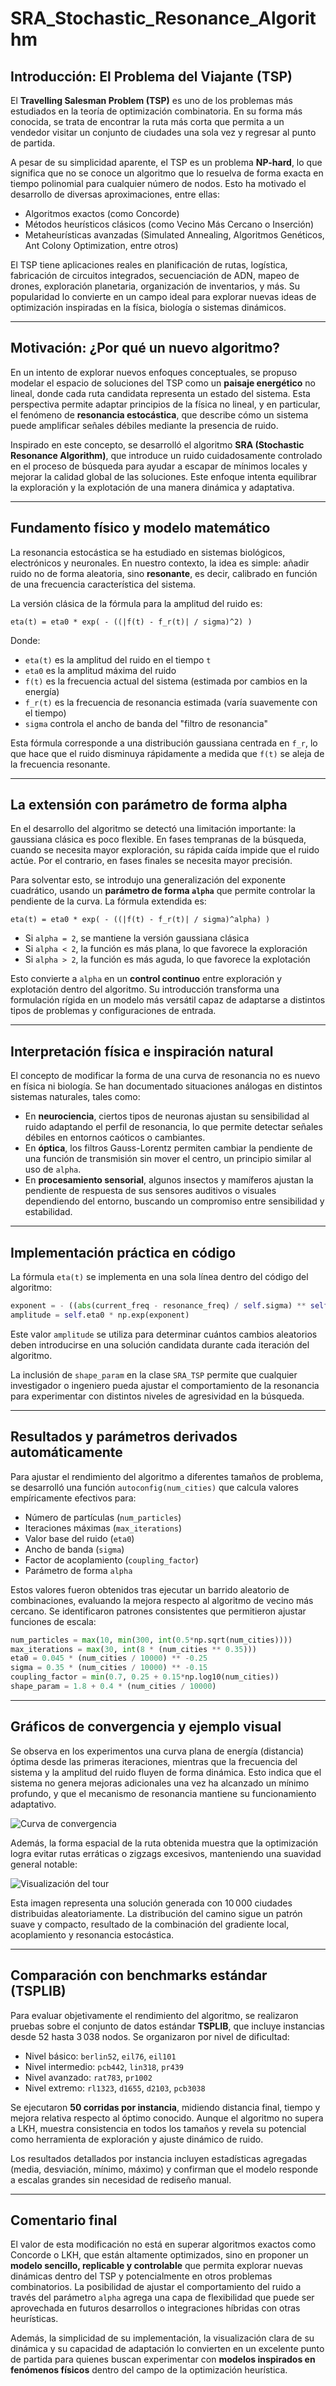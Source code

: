 # SRA_Stochastic_Resonance_Algorithm

## Introducción: El Problema del Viajante (TSP)

El **Travelling Salesman Problem (TSP)** es uno de los problemas más estudiados en la teoría de optimización combinatoria. En su forma más conocida, se trata de encontrar la ruta más corta que permita a un vendedor visitar un conjunto de ciudades una sola vez y regresar al punto de partida.

A pesar de su simplicidad aparente, el TSP es un problema **NP-hard**, lo que significa que no se conoce un algoritmo que lo resuelva de forma exacta en tiempo polinomial para cualquier número de nodos. Esto ha motivado el desarrollo de diversas aproximaciones, entre ellas:

- Algoritmos exactos (como Concorde)
- Métodos heurísticos clásicos (como Vecino Más Cercano o Inserción)
- Metaheurísticas avanzadas (Simulated Annealing, Algoritmos Genéticos, Ant Colony Optimization, entre otros)

El TSP tiene aplicaciones reales en planificación de rutas, logística, fabricación de circuitos integrados, secuenciación de ADN, mapeo de drones, exploración planetaria, organización de inventarios, y más. Su popularidad lo convierte en un campo ideal para explorar nuevas ideas de optimización inspiradas en la física, biología o sistemas dinámicos.

---

## Motivación: ¿Por qué un nuevo algoritmo?

En un intento de explorar nuevos enfoques conceptuales, se propuso modelar el espacio de soluciones del TSP como un **paisaje energético** no lineal, donde cada ruta candidata representa un estado del sistema. Esta perspectiva permite adaptar principios de la física no lineal, y en particular, el fenómeno de **resonancia estocástica**, que describe cómo un sistema puede amplificar señales débiles mediante la presencia de ruido.

Inspirado en este concepto, se desarrolló el algoritmo **SRA (Stochastic Resonance Algorithm)**, que introduce un ruido cuidadosamente controlado en el proceso de búsqueda para ayudar a escapar de mínimos locales y mejorar la calidad global de las soluciones. Este enfoque intenta equilibrar la exploración y la explotación de una manera dinámica y adaptativa.

---

## Fundamento físico y modelo matemático

La resonancia estocástica se ha estudiado en sistemas biológicos, electrónicos y neuronales. En nuestro contexto, la idea es simple: añadir ruido no de forma aleatoria, sino **resonante**, es decir, calibrado en función de una frecuencia característica del sistema.

La versión clásica de la fórmula para la amplitud del ruido es:

```
eta(t) = eta0 * exp( - ((|f(t) - f_r(t)| / sigma)^2) )
```

Donde:
- `eta(t)` es la amplitud del ruido en el tiempo `t`
- `eta0` es la amplitud máxima del ruido
- `f(t)` es la frecuencia actual del sistema (estimada por cambios en la energía)
- `f_r(t)` es la frecuencia de resonancia estimada (varía suavemente con el tiempo)
- `sigma` controla el ancho de banda del "filtro de resonancia"

Esta fórmula corresponde a una distribución gaussiana centrada en `f_r`, lo que hace que el ruido disminuya rápidamente a medida que `f(t)` se aleja de la frecuencia resonante.

---

## La extensión con parámetro de forma alpha

En el desarrollo del algoritmo se detectó una limitación importante: la gaussiana clásica es poco flexible. En fases tempranas de la búsqueda, cuando se necesita mayor exploración, su rápida caída impide que el ruido actúe. Por el contrario, en fases finales se necesita mayor precisión.

Para solventar esto, se introdujo una generalización del exponente cuadrático, usando un **parámetro de forma `alpha`** que permite controlar la pendiente de la curva. La fórmula extendida es:

```
eta(t) = eta0 * exp( - ((|f(t) - f_r(t)| / sigma)^alpha) )
```

- Si `alpha = 2`, se mantiene la versión gaussiana clásica
- Si `alpha < 2`, la función es más plana, lo que favorece la exploración
- Si `alpha > 2`, la función es más aguda, lo que favorece la explotación

Esto convierte a `alpha` en un **control continuo** entre exploración y explotación dentro del algoritmo. Su introducción transforma una formulación rígida en un modelo más versátil capaz de adaptarse a distintos tipos de problemas y configuraciones de entrada.

---

## Interpretación física e inspiración natural

El concepto de modificar la forma de una curva de resonancia no es nuevo en física ni biología. Se han documentado situaciones análogas en distintos sistemas naturales, tales como:

- En **neurociencia**, ciertos tipos de neuronas ajustan su sensibilidad al ruido adaptando el perfil de resonancia, lo que permite detectar señales débiles en entornos caóticos o cambiantes.
- En **óptica**, los filtros Gauss-Lorentz permiten cambiar la pendiente de una función de transmisión sin mover el centro, un principio similar al uso de `alpha`.
- En **procesamiento sensorial**, algunos insectos y mamíferos ajustan la pendiente de respuesta de sus sensores auditivos o visuales dependiendo del entorno, buscando un compromiso entre sensibilidad y estabilidad.

---

## Implementación práctica en código

La fórmula `eta(t)` se implementa en una sola línea dentro del código del algoritmo:

```python
exponent = - ((abs(current_freq - resonance_freq) / self.sigma) ** self.shape_param)
amplitude = self.eta0 * np.exp(exponent)
```

Este valor `amplitude` se utiliza para determinar cuántos cambios aleatorios deben introducirse en una solución candidata durante cada iteración del algoritmo.

La inclusión de `shape_param` en la clase `SRA_TSP` permite que cualquier investigador o ingeniero pueda ajustar el comportamiento de la resonancia para experimentar con distintos niveles de agresividad en la búsqueda.

---

## Resultados y parámetros derivados automáticamente

Para ajustar el rendimiento del algoritmo a diferentes tamaños de problema, se desarrolló una función `autoconfig(num_cities)` que calcula valores empíricamente efectivos para:

- Número de partículas (`num_particles`)
- Iteraciones máximas (`max_iterations`)
- Valor base del ruido (`eta0`)
- Ancho de banda (`sigma`)
- Factor de acoplamiento (`coupling_factor`)
- Parámetro de forma `alpha`

Estos valores fueron obtenidos tras ejecutar un barrido aleatorio de combinaciones, evaluando la mejora respecto al algoritmo de vecino más cercano. Se identificaron patrones consistentes que permitieron ajustar funciones de escala:

```python
num_particles = max(10, min(300, int(0.5*np.sqrt(num_cities))))
max_iterations = max(30, int(8 * (num_cities ** 0.35)))
eta0 = 0.045 * (num_cities / 10000) ** -0.25
sigma = 0.35 * (num_cities / 10000) ** -0.15
coupling_factor = min(0.7, 0.25 + 0.15*np.log10(num_cities))
shape_param = 1.8 + 0.4 * (num_cities / 10000)
```

---

## Gráficos de convergencia y ejemplo visual

Se observa en los experimentos una curva plana de energía (distancia) óptima desde las primeras iteraciones, mientras que la frecuencia del sistema y la amplitud del ruido fluyen de forma dinámica. Esto indica que el sistema no genera mejoras adicionales una vez ha alcanzado un mínimo profundo, y que el mecanismo de resonancia mantiene su funcionamiento adaptativo.

![Curva de convergencia](c05c5250-e9e0-4054-a1a6-5f4f47a40f4d.png)

Además, la forma espacial de la ruta obtenida muestra que la optimización logra evitar rutas erráticas o zigzags excesivos, manteniendo una suavidad general notable:

![Visualización del tour](8a20819f-9a88-4472-8413-3e5f9ff490f6.png)

Esta imagen representa una solución generada con 10 000 ciudades distribuidas aleatoriamente. La distribución del camino sigue un patrón suave y compacto, resultado de la combinación del gradiente local, acoplamiento y resonancia estocástica.

---

## Comparación con benchmarks estándar (TSPLIB)

Para evaluar objetivamente el rendimiento del algoritmo, se realizaron pruebas sobre el conjunto de datos estándar **TSPLIB**, que incluye instancias desde 52 hasta 3 038 nodos. Se organizaron por nivel de dificultad:

- Nivel básico: `berlin52`, `eil76`, `eil101`
- Nivel intermedio: `pcb442`, `lin318`, `pr439`
- Nivel avanzado: `rat783`, `pr1002`
- Nivel extremo: `rl1323`, `d1655`, `d2103`, `pcb3038`

Se ejecutaron **50 corridas por instancia**, midiendo distancia final, tiempo y mejora relativa respecto al óptimo conocido. Aunque el algoritmo no supera a LKH, muestra consistencia en todos los tamaños y revela su potencial como herramienta de exploración y ajuste dinámico de ruido.

Los resultados detallados por instancia incluyen estadísticas agregadas (media, desviación, mínimo, máximo) y confirman que el modelo responde a escalas grandes sin necesidad de rediseño manual.

---

## Comentario final

El valor de esta modificación no está en superar algoritmos exactos como Concorde o LKH, que están altamente optimizados, sino en proponer un **modelo sencillo, replicable y controlable** que permita explorar nuevas dinámicas dentro del TSP y potencialmente en otros problemas combinatorios. La posibilidad de ajustar el comportamiento del ruido a través del parámetro `alpha` agrega una capa de flexibilidad que puede ser aprovechada en futuros desarrollos o integraciones híbridas con otras heurísticas.

Además, la simplicidad de su implementación, la visualización clara de su dinámica y su capacidad de adaptación lo convierten en un excelente punto de partida para quienes buscan experimentar con **modelos inspirados en fenómenos físicos** dentro del campo de la optimización heurística.



